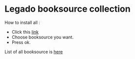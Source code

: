 # Legado booksource collection
How to install all :

- Click this [link](https://intradeus.github.io/http-protocol-redirector?r=legado://import/bookSource?src=https://raw.githubusercontent.com/toshdini/Legado-booksource-collection/main/AllBooksource.json)
- Choose booksource you want.
- Press ok.

List of all booksource is [here](List.md)
